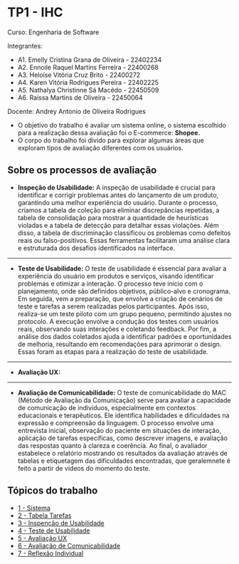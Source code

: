 # TP1 - IHC 

Curso: Engenharia de Software

Integrantes: 
+ A1. Emelly Cristina Grana de Oliveira - 22402234
+ A2. Ennoile Raquel Martins Ferreira - 22400268
+ A3. Heloíse Vitória Cruz Brito - 22400272
+ A4. Karen Vitória Rodrigues Pereira - 22402225
+ A5. Nathalya Christinne Sá Macêdo - 22450509
+ A6. Raíssa Martins de Oliveira - 22450064

Docente: Andrey Antonio de Oliveira Rodrigues

- O objetivo do trabalho é avaliar um sistema online, o sistema escolhido para a realização dessa avaliação  foi o E-commerce: **Shopee.**
- O corpo do trabalho foi divido para explorar algumas áreas que exploram tipos de avaliação diferentes com os usuários.


## Sobre os processos de avaliação
- **Inspeção de Usabilidade:**
A inspeção de usabilidade é crucial para identificar e corrigir problemas antes do lançamento de um produto, garantindo uma melhor experiência do usuário. Durante o processo, criamos a tabela de coleção para eliminar discrepâncias repetidas, a tabela de consolidação para mostrar a quantidade de heurísticas violadas e a tabela de detecção para detalhar essas violações. Além disso, a tabela de discriminação classificou os problemas como defeitos reais ou falso-positivos. Essas ferramentas facilitaram uma análise clara e estruturada dos desafios identificados na interface.
---
- **Teste de Usabilidade:** O teste de usabilidade é essencial para avaliar a experiência do usuário em produtos e serviços, visando identificar problemas e otimizar a interação. O processo teve inicio com o planejamento, onde são definidos objetivos, público-alvo e cronograma. Em seguida, vem a preparação, que envolve a criação de cenários de teste e tarefas a serem realizadas pelos participantes. Após isso, realiza-se um teste piloto com um grupo pequeno, permitindo ajustes no protocolo. A execução envolve a condução dos testes com usuários reais, observando suas interações e coletando feedback. Por fim, a análise dos dados coletados ajuda a identificar padrões e oportunidades de melhoria, resultando em recomendações para aprimorar o design. Essas foram as etapas para a realização do teste de usabilidade.
---
- **Avaliação UX:**
---
- **Avaliação de Comunicabilidade:** O teste de comunicabilidade do MAC (Método de Avaliação da Comunicação) serve para avaliar a capacidade de comunicação de indivíduos, especialmente em contextos educacionais e terapêuticos. Ele identifica habilidades e dificuldades na expressão e compreensão da linguagem. 
O processo envolve uma entrevista inicial, observação do paciente em situações de interação, aplicação de tarefas específicas, como descrever imagens, e avaliação das respostas quanto à clareza e coerência. Ao final, o avaliador estabelece o relatório mostrando os resultados da avaliação através de tabelas e etiquetagem das dificuldades encontradas, que geralemnete é feito a partir de vídeos do momento do teste.
## Tópicos do trabalho

- [1 - Sistema](https://github.com/ennoile/ihc/tree/df7a633767024bfcbe149c6d1bc5b51b01b0f746/docs/1-Inspecao_usabilidade)
- [2 - Tabela Tarefas](https://github.com/ennoile/ihc/blob/4e79d4e9f83e9c0827f7ea34de3dad7b0a9eaf17/docs/tabela_tarefas.md)
- [3 - Inspenção de Usabilidade](https://github.com/ennoile/ihc/tree/4e79d4e9f83e9c0827f7ea34de3dad7b0a9eaf17/docs/1-Inspecao_usabilidade)
- [4 - Teste de Usabilidade](https://github.com/ennoile/ihc/tree/4e79d4e9f83e9c0827f7ea34de3dad7b0a9eaf17/docs/2-Teste_usabilidade)
- [5 - Avaliação UX](https://github.com/ennoile/ihc/tree/4e79d4e9f83e9c0827f7ea34de3dad7b0a9eaf17/docs/3-Avaliacao_ux)
- [6 - Avaliação de Comunicabilidade](https://github.com/ennoile/ihc/tree/4e79d4e9f83e9c0827f7ea34de3dad7b0a9eaf17/docs/4-Avaliacao_comunicabilidade)
- [7 - Reflexão Individual](https://github.com/ennoile/ihc/blob/4e79d4e9f83e9c0827f7ea34de3dad7b0a9eaf17/docs/reflexao_individual.md)
